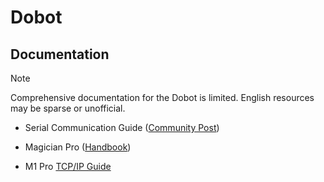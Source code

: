 # Dobot

## Documentation

> [!Note]
> Comprehensive documentation for the Dobot is limited. English resources may be sparse or unofficial.

- Serial Communication Guide ([Community Post](https://www.littlechip.co.nz/blog/communicating-with-the-dobot-magician-using-raw-protocol))

- Magician Pro ([Handbook](https://wiki.idiot.io/_media/dobot-magician-user-guide-v1.7.0.pdf))
- M1 Pro [TCP/IP Guide](https://download.dobot.cc/2024/04/TCP_IP%20Remote%20Control%20Interface%20Guide%20%284axis%29_20240419_en.pdf)
